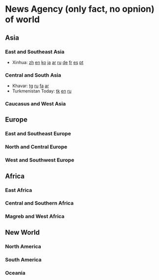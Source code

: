 # News Agency (only fact, no opnion) of world
## Asia
### East and Southeast Asia
* Xinhua: [zh](http://www.news.cn/)
[en](https://english.news.cn/)
[ko](https://kr.news.cn/index.htm) 
[ja](https://jp.news.cn/index.htm)
[ar](https://arabic.news.cn/index.htm)
[ru](https://russian.news.cn/index.htm)
[de](https://german.news.cn/index.htm)
[fr](https://french.news.cn/index.htm)
[es](https://spanish.news.cn/index.htm)
[pt](https://portuguese.news.cn/index.htm)
### Central and South Asia
* Khavar: [tg](https://khovar.tj/rus/) [ru](https://khovar.tj/rus/) [fa](https://khovar.tj/far/) [ar](https://khovar.tj/ara/)
* Turkmenistan Today: [tk](https://tdh.gov.tm/tk) [en](https://tdh.gov.tm/en) [ru](https://tdh.gov.tm/ru)
### Caucasus and West Asia
## Europe
### East and Southeast Europe
### North and Central Europe
### West and Southwest Europe
## Africa
### East Africa
### Central and Southern Africa
### Magreb and West Africa
## New World
### North America
### South America
### Oceania
